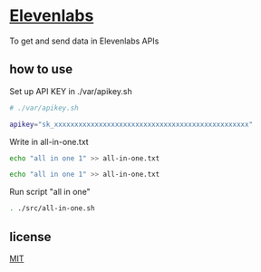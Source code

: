 # [Elevenlabs]()

To get and send data in Elevenlabs APIs

## how to use

Set up API KEY in ./var/apikey.sh

```sh
# ./var/apikey.sh

apikey="sk_xxxxxxxxxxxxxxxxxxxxxxxxxxxxxxxxxxxxxxxxxxxxxxxx"
```

Write in all-in-one.txt

```sh
echo "all in one 1" >> all-in-one.txt

echo "all in one 1" >> all-in-one.txt
```

Run script "all in one"

```sh
. ./src/all-in-one.sh
```

## license

[MIT](./LICENSE)
